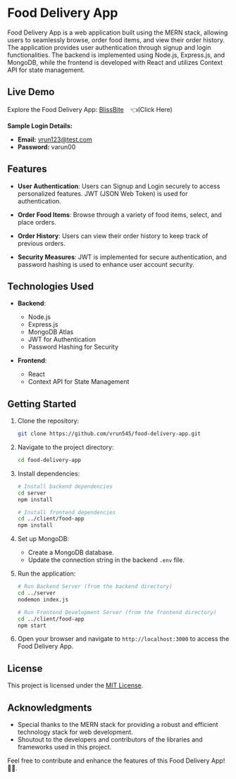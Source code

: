 # Food Delivery App

Food Delivery App is a web application built using the MERN stack, allowing users to seamlessly browse, order food items, and view their order history. The application provides user authentication through signup and login functionalities. The backend is implemented using Node.js, Express.js, and MongoDB, while the frontend is developed with React and utilizes Context API for state management.

## Live Demo

Explore the Food Delivery App: [BlissBite](https://blissbite.netlify.app/)  &ensp;   👈(Click Here)

**Sample Login Details:**
- **Email:** vrun123@test.com
- **Password:** varun00

## Features

- **User Authentication**: Users can Signup and Login securely to access personalized features. JWT (JSON Web Token) is used for authentication.

- **Order Food Items**: Browse through a variety of food items, select, and place orders.

- **Order History**: Users can view their order history to keep track of previous orders.

- **Security Measures**: JWT is implemented for secure authentication, and password hashing is used to enhance user account security.

## Technologies Used

- **Backend**:
  - Node.js
  - Express.js
  - MongoDB Atlas
  - JWT for Authentication
  - Password Hashing for Security

- **Frontend**:
  - React
  - Context API for State Management

## Getting Started

1. Clone the repository:

   ```bash
   git clone https://github.com/vrun545/food-delivery-app.git
   ```

2. Navigate to the project directory:

   ```bash
   cd food-delivery-app
   ```

3. Install dependencies:

   ```bash
   # Install backend dependencies
   cd server
   npm install

   # Install frontend dependencies
   cd ../client/food-app
   npm install
   ```

4. Set up MongoDB:
   - Create a MongoDB database.
   - Update the connection string in the backend `.env` file.

5. Run the application:

   ```bash
   # Run Backend Server (from the backend directory)
   cd ../server
   nodemon index.js

   # Run Frontend Development Server (from the frontend directory)
   cd ../client/food-app
   npm start
   ```

6. Open your browser and navigate to `http://localhost:3000` to access the Food Delivery App.

## License

This project is licensed under the [MIT License](LICENSE).

## Acknowledgments

- Special thanks to the MERN stack for providing a robust and efficient technology stack for web development.
- Shoutout to the developers and contributors of the libraries and frameworks used in this project.

Feel free to contribute and enhance the features of this Food Delivery App! 🍔🛵. 
